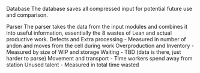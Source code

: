 Database
The database saves all compressed input for potential future use and comparison.

Parser
The parser takes the data from the input modules and combines it into useful information, essentially the 8 wastes of Lean and actual productive work.
Defects and Extra processing - Measured in number of andon and moves from the cell during work
Overproduction and Inventory - Measured by size of WIP and storage
Waiting - TBD (data is there, just harder to parse)
Movement and transport - Time workers spend away from station
Unused talent - Measured in total time wasted
